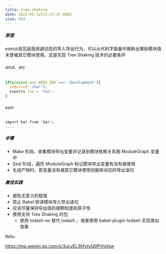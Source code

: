 ```yaml
---
title: tree-shaking
date: 2022-05-12T12:27:37.880Z
size: 983
---
```

##### 原理

esm从规范层面规避动态的导入导出行为，可以从代码字面量中推断出哪些模块值未曾被其它模块使用，这是实现 Tree Shaking 技术的必要条件

###### amd、etc

```js
if(process.env.NODE_ENV === 'development'){
  require('./bar');
  exports.foo = 'foo';
}
```

###### esm

```shell
import bar from 'bar';
....
```

#####  步骤

- Make 阶段，收集模块导出变量并记录到模块依赖关系图 ModuleGraph 变量中
- Seal 阶段，遍历 ModuleGraph 标记模块导出变量有没有被使用
- 生成产物时，若变量没有被其它模块使用则删除对应的导出语句

##### 最佳实践

- 避免无意义的赋值
- 禁止 Babel 转译模块导入导出语句
- 应该尽量保持导出值的细颗粒度和原子性
- 使用支持 Tree Shaking 的包
  - 使用 lodash-es 替代 lodash ，或者使用 babel-plugin-lodash 实现类似效果



Refs:

https://mp.weixin.qq.com/s/3uLyEL3hfytyQ9PiVojIsw

